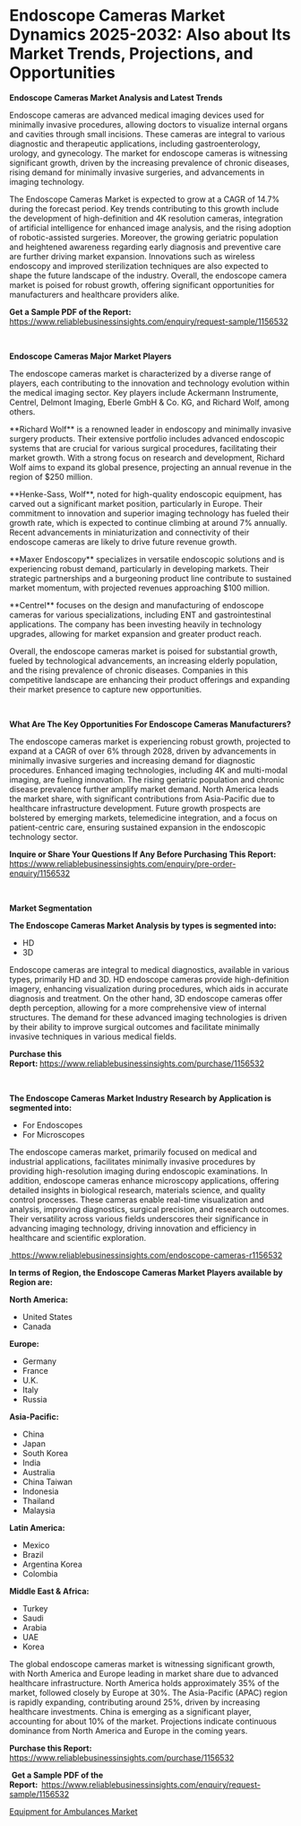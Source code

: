 <p><h1>Endoscope Cameras Market Dynamics 2025-2032: Also about Its Market Trends, Projections, and Opportunities</h1></p><p><strong>Endoscope Cameras Market Analysis and Latest Trends</strong></p>
<p><p>Endoscope cameras are advanced medical imaging devices used for minimally invasive procedures, allowing doctors to visualize internal organs and cavities through small incisions. These cameras are integral to various diagnostic and therapeutic applications, including gastroenterology, urology, and gynecology. The market for endoscope cameras is witnessing significant growth, driven by the increasing prevalence of chronic diseases, rising demand for minimally invasive surgeries, and advancements in imaging technology.</p><p>The Endoscope Cameras Market is expected to grow at a CAGR of 14.7% during the forecast period. Key trends contributing to this growth include the development of high-definition and 4K resolution cameras, integration of artificial intelligence for enhanced image analysis, and the rising adoption of robotic-assisted surgeries. Moreover, the growing geriatric population and heightened awareness regarding early diagnosis and preventive care are further driving market expansion. Innovations such as wireless endoscopy and improved sterilization techniques are also expected to shape the future landscape of the industry. Overall, the endoscope camera market is poised for robust growth, offering significant opportunities for manufacturers and healthcare providers alike.</p></p>
<p><strong>Get a Sample PDF of the Report:&nbsp;</strong> <a href="https://www.reliablebusinessinsights.com/enquiry/request-sample/1156532?utm_campaign=2446&utm_medium=2&utm_source=Github&utm_content=ia&utm_term=04032025&utm_id=endoscope-cameras">https://www.reliablebusinessinsights.com/enquiry/request-sample/1156532</a></p>
<p>&nbsp;</p>
<p><strong>Endoscope Cameras Major Market Players</strong></p>
<p><p>The endoscope cameras market is characterized by a diverse range of players, each contributing to the innovation and technology evolution within the medical imaging sector. Key players include Ackermann Instrumente, Centrel, Delmont Imaging, Eberle GmbH & Co. KG, and Richard Wolf, among others.</p><p>**Richard Wolf** is a renowned leader in endoscopy and minimally invasive surgery products. Their extensive portfolio includes advanced endoscopic systems that are crucial for various surgical procedures, facilitating their market growth. With a strong focus on research and development, Richard Wolf aims to expand its global presence, projecting an annual revenue in the region of $250 million.</p><p>**Henke-Sass, Wolf**, noted for high-quality endoscopic equipment, has carved out a significant market position, particularly in Europe. Their commitment to innovation and superior imaging technology has fueled their growth rate, which is expected to continue climbing at around 7% annually. Recent advancements in miniaturization and connectivity of their endoscope cameras are likely to drive future revenue growth.</p><p>**Maxer Endoscopy** specializes in versatile endoscopic solutions and is experiencing robust demand, particularly in developing markets. Their strategic partnerships and a burgeoning product line contribute to sustained market momentum, with projected revenues approaching $100 million.</p><p>**Centrel** focuses on the design and manufacturing of endoscope cameras for various specializations, including ENT and gastrointestinal applications. The company has been investing heavily in technology upgrades, allowing for market expansion and greater product reach.</p><p>Overall, the endoscope cameras market is poised for substantial growth, fueled by technological advancements, an increasing elderly population, and the rising prevalence of chronic diseases. Companies in this competitive landscape are enhancing their product offerings and expanding their market presence to capture new opportunities.</p></p>
<p>&nbsp;</p>
<p><strong>What Are The Key Opportunities For Endoscope Cameras Manufacturers?</strong></p>
<p><p>The endoscope cameras market is experiencing robust growth, projected to expand at a CAGR of over 6% through 2028, driven by advancements in minimally invasive surgeries and increasing demand for diagnostic procedures. Enhanced imaging technologies, including 4K and multi-modal imaging, are fueling innovation. The rising geriatric population and chronic disease prevalence further amplify market demand. North America leads the market share, with significant contributions from Asia-Pacific due to healthcare infrastructure development. Future growth prospects are bolstered by emerging markets, telemedicine integration, and a focus on patient-centric care, ensuring sustained expansion in the endoscopic technology sector.</p></p>
<p><strong>Inquire or Share Your Questions If Any Before Purchasing This Report:</strong> <a href="https://www.reliablebusinessinsights.com/enquiry/pre-order-enquiry/1156532?utm_campaign=2446&utm_medium=2&utm_source=Github&utm_content=ia&utm_term=04032025&utm_id=endoscope-cameras">https://www.reliablebusinessinsights.com/enquiry/pre-order-enquiry/1156532</a></p>
<p>&nbsp;</p>
<p><strong>Market Segmentation</strong></p>
<p><strong>The Endoscope Cameras Market Analysis by types is segmented into:</strong></p>
<p><ul><li>HD</li><li>3D</li></ul></p>
<p><p>Endoscope cameras are integral to medical diagnostics, available in various types, primarily HD and 3D. HD endoscope cameras provide high-definition imagery, enhancing visualization during procedures, which aids in accurate diagnosis and treatment. On the other hand, 3D endoscope cameras offer depth perception, allowing for a more comprehensive view of internal structures. The demand for these advanced imaging technologies is driven by their ability to improve surgical outcomes and facilitate minimally invasive techniques in various medical fields.</p></p>
<p><strong>Purchase this Report:&nbsp;</strong><a href="https://www.reliablebusinessinsights.com/purchase/1156532?utm_campaign=2446&utm_medium=2&utm_source=Github&utm_content=ia&utm_term=04032025&utm_id=endoscope-cameras">https://www.reliablebusinessinsights.com/purchase/1156532</a></p>
<p>&nbsp;</p>
<p><strong>The Endoscope Cameras Market Industry Research by Application is segmented into:</strong></p>
<p><ul><li>For Endoscopes</li><li>For Microscopes</li></ul></p>
<p><p>The endoscope cameras market, primarily focused on medical and industrial applications, facilitates minimally invasive procedures by providing high-resolution imaging during endoscopic examinations. In addition, endoscope cameras enhance microscopy applications, offering detailed insights in biological research, materials science, and quality control processes. These cameras enable real-time visualization and analysis, improving diagnostics, surgical precision, and research outcomes. Their versatility across various fields underscores their significance in advancing imaging technology, driving innovation and efficiency in healthcare and scientific exploration.</p></p>
<p><a href="https://www.reliablebusinessinsights.com/endoscope-cameras-r1156532?utm_campaign=2446&utm_medium=2&utm_source=Github&utm_content=ia&utm_term=04032025&utm_id=endoscope-cameras">&nbsp;https://www.reliablebusinessinsights.com/endoscope-cameras-r1156532</a></p>
<p><strong>In terms of Region, the Endoscope Cameras Market Players available by Region are:</strong></p>
<p>
    <p> <strong> North America: </strong>
        <ul>
            <li>United States</li>
            <li>Canada</li>
        </ul>
        </p> 
    <p> <strong> Europe: </strong>
        <ul>
            <li>Germany</li>
            <li>France</li>
            <li>U.K.</li>
            <li>Italy</li>
            <li>Russia</li>
        </ul>
        </p> 
    <p> <strong> Asia-Pacific: </strong>
        <ul>
            <li>China</li>
            <li>Japan</li>
            <li>South Korea</li>
            <li>India</li>
            <li>Australia</li>
            <li>China Taiwan</li>
            <li>Indonesia</li>
            <li>Thailand</li>
            <li>Malaysia</li>
        </ul>
        </p> 
    <p> <strong> Latin America: </strong>
        <ul>
            <li>Mexico</li>
            <li>Brazil</li>
            <li>Argentina Korea</li>
            <li>Colombia</li>
        </ul>
        </p> 
    <p> <strong> Middle East & Africa: </strong>
        <ul>
            <li>Turkey</li>
            <li>Saudi</li>
            <li>Arabia</li>
            <li>UAE</li>
            <li>Korea</li>
        </ul>
    </p>
    </p>
<p><p>The global endoscope cameras market is witnessing significant growth, with North America and Europe leading in market share due to advanced healthcare infrastructure. North America holds approximately 35% of the market, followed closely by Europe at 30%. The Asia-Pacific (APAC) region is rapidly expanding, contributing around 25%, driven by increasing healthcare investments. China is emerging as a significant player, accounting for about 10% of the market. Projections indicate continuous dominance from North America and Europe in the coming years.</p></p>
<p><strong>Purchase this Report: </strong><a href="https://www.reliablebusinessinsights.com/purchase/1156532?utm_campaign=2446&utm_medium=2&utm_source=Github&utm_content=ia&utm_term=04032025&utm_id=endoscope-cameras">https://www.reliablebusinessinsights.com/purchase/1156532</a></p>
<p>&nbsp;<strong>Get a Sample PDF of the Report:&nbsp;&nbsp;</strong><a href="https://www.reliablebusinessinsights.com/enquiry/request-sample/1156532?utm_campaign=2446&utm_medium=2&utm_source=Github&utm_content=ia&utm_term=04032025&utm_id=endoscope-cameras">https://www.reliablebusinessinsights.com/enquiry/request-sample/1156532</a></p>
<p><strong></strong></p>
<p><p><a href="https://github.com/triattwood9919/Market-Research-Report-List-1/blob/main/equipment-for-ambulances-market.md?utm_campaign=2446&utm_medium=2&utm_source=Github&utm_content=ia&utm_term=04032025&utm_id=endoscope-cameras">Equipment for Ambulances Market</a></p></p>